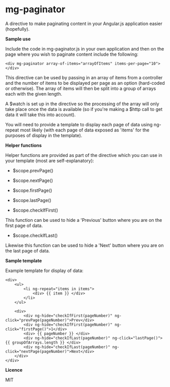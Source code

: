 mg-paginator
============

A directive to make paginating content in your Angular.js application easier (hopefully).

**Sample use**

Include the code in mg-paginator.js in your own application and then on the page where you wish to paginate content include the following:

    <div mg-paginator array-of-items="arrayOfItems" items-per-page="10">
    </div>
    
This directive can be used by passing in an array of items from a controller and the number of items to be displayed per page as an option (hard-coded or otherwise). The array of items will then be split into a group of arrays each with the given length.

A $watch is set up in the directive so the processing of the array will only take place once the data is available (so if you're making a $http call to get data it will take this into account).

You will need to provide a template to display each page of data using ng-repeat most likely (with each page of data exposed as 'items' for the purposes of display in the template). 

**Helper functions**

Helper functions are provided as part of the directive which you can use in your template (most are self-explanatory):

- $scope.prevPage()

- $scope.nextPage()
    
- $scope.firstPage()

- $scope.lastPage()

- $scope.checkIfFirst()
    
This function can be used to hide a 'Previous' button where you are on the first page of data.

- $scope.checkIfLast()

Likewise this function can be used to hide a 'Next' button where you are on the last page of data. 

**Sample template**

Example template for display of data:

    <div>
        <ul>
            <li ng-repeat="items in items">
                <div> {{ item }} </div>
            </li>
        </ul>

        <div>
            <div ng-hide="checkIfFirst(pageNumber)" ng-click="prevPage(pageNumber)">Prev</div>
            <div ng-hide="checkIfFirst(pageNumber)" ng-click="firstPage()">1</div>
            <div> {{ pageNumber }} </div>
            <div ng-hide="checkIfLast(pageNumber)" ng-click="lastPage()"> {{ groupOfArrays.length }} </div>
            <div ng-hide="checkIfLast(pageNumber)" ng-click="nextPage(pageNumber)">Next</div>
        </div>
    </div>

**Licence**

MIT
